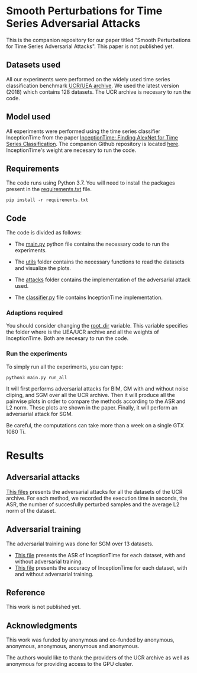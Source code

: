 # Smooth Perturbations for Time Series Adversarial Attacks

This is the companion repository for our paper titled "Smooth Perturbations for Time Series Adversarial Attacks". 
This paper is not published yet.

## Datasets used

All our experiments were performed on the widely used time series classification benchmark [UCR/UEA archive](http://timeseriesclassification.com/index.php). 
We used the latest version (2018) which contains 128 datasets. The UCR archive is necesary to run the code.

## Model used

All experiments were performed using the time series classifier InceptionTime from the paper [InceptionTime: Finding AlexNet for Time Series Classification](https://arxiv.org/abs/1909.04939). 
The companion Github repository is located [here](https://github.com/hfawaz/InceptionTime). InceptionTime's weight are necesary to run the code.

## Requirements

The code runs using Python 3.7. You will need to install the packages present in the [requirements.txt](requirements.txt) file.

``pip install -r requirements.txt``

## Code

The code is divided as follows:

* The [main.py](main.py) python file contains the necessary code to run the experiments.
* The [utils](utils/) folder contains the necessary functions to read the datasets and visualize the plots.

* The [attacks](attacks/) folder contains the implementation of the adversarial attack used.
* The [classifier.py](classifier.py) file contains InceptionTime implementation.

### Adaptions required

You should consider changing the [root_dir](main.py#L44) variable.
This variable specifies the folder where is the UEA/UCR archive and all the weights of InceptionTime. Both are necesary to run the code.

### Run the experiments

To simply run all the experiments, you can type:

``python3 main.py run_all``

It will first performs adversarial attacks for BIM, GM with and without noise cliping, and SGM over all the UCR archive.
Then it will produce all the pairwise plots in order to compare the methods according to the ASR and L2 norm. These plots are shown in the paper.
Finally, it will perform an adversarial attack for SGM.

Be careful, the computations can take more than a week on a single GTX 1080 Ti.

# Results



## Adversarial attacks

[This files](results/adv_attacks_results.csv) presents the adversarial attacks for all the datasets of the UCR archive.
For each method, we recorded the execution time in seconds, the ASR, the number of succesfully perturbed samples and the average L2 norm of the dataset.


## Adversarial training

The adversarial training was done for SGM over 13 datasets.

* [This file](results/adv_train_ASR.csv) presents the ASR of InceptionTime for each dataset, with and without adversarial training.
* [This file](results/adv_train_accuracy.csv) presents the accuracy of InceptionTime for each dataset, with and without adversarial training.


## Reference

This work is not published yet.

## Acknowledgments

This work was funded by anonymous and co-funded by anonymous, anonymous, anonymous, anonymous and anonymous.

The authors would like to thank the providers of the UCR archive as well as anonymous for providing access to the GPU cluster.
